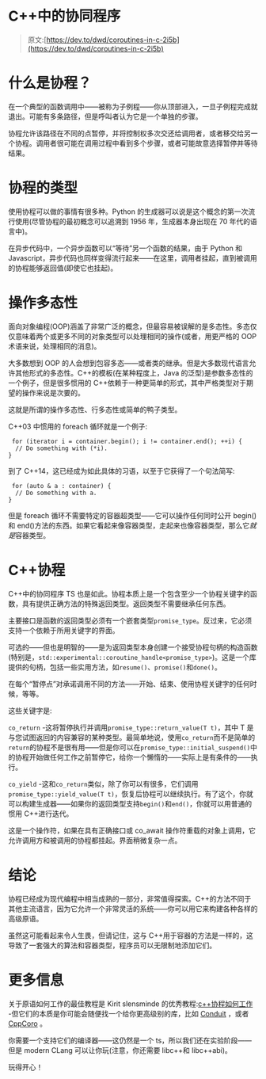 # C++中的协同程序

> 原文:[https://dev.to/dwd/coroutines-in-c-2i5b](https://dev.to/dwd/coroutines-in-c-2i5b)

# [](#whats-a-coroutine)什么是协程？

在一个典型的函数调用中——被称为子例程——你从顶部进入，一旦子例程完成就退出。可能有多条路径，但是呼叫者认为它是一个单独的步骤。

协程允许该路径在不同的点暂停，并将控制权多次交还给调用者，或者移交给另一个协程。调用者很可能在调用过程中看到多个步骤，或者可能故意选择暂停并等待结果。

# [](#types-of-coroutine)协程的类型

使用协程可以做的事情有很多种。Python 的生成器可以说是这个概念的第一次流行使用(尽管协程的最初概念可以追溯到 1956 年，生成器本身出现在 70 年代的语言中)。

在异步代码中，一个异步函数可以“等待”另一个函数的结果，由于 Python 和 Javascript，异步代码也同样变得流行起来——在这里，调用者挂起，直到被调用的协程能够返回值(即使它也挂起)。

# [](#operational-polymorphism)操作多态性

面向对象编程(OOP)涵盖了非常广泛的概念，但最容易被误解的是多态性。多态仅仅意味着两个或更多不同的对象类型可以处理相同的操作(或者，用更严格的 OOP 术语来说，处理相同的消息)。

大多数想到 OOP 的人会想到包容多态——或者类的继承。但是大多数现代语言允许其他形式的多态性。C++的模板(在某种程度上，Java 的泛型)是参数多态性的一个例子，但是很多惯用的 C++依赖于一种更简单的形式，其中严格类型对于期望的操作来说是次要的。

这就是所谓的操作多态性、行多态性或简单的鸭子类型。

C++03 中惯用的 foreach 循环就是一个例子:

```
 for (iterator i = container.begin(); i != container.end(); ++i) {
  // Do something with (*i).
} 
```

到了 C++14，这已经成为如此具体的习语，以至于它获得了一个句法简写:

```
 for (auto & a : container) {
  // Do something with a.
} 
```

但是 foreach 循环不需要特定的容器超类型——它可以操作任何同时公开 begin()和 end()方法的东西。如果它看起来像容器类型，走起来也像容器类型，那么它*就是*容器类型。

# [](#c-coroutines)C++协程

C++中的协同程序 TS 也是如此。协程本质上是一个包含至少一个协程关键字的函数，具有提供正确方法的特殊返回类型。返回类型不需要继承任何东西。

主要接口是函数的返回类型必须有一个嵌套类型`promise_type`。反过来，它必须支持一个依赖于所用关键字的界面。

可选的——但也是明智的——是为返回类型本身创建一个接受协程句柄的构造函数(特别是，`std::experimental::coroutine_handle<promise_type>`)。这是一个库提供的句柄，包括一些实用方法，如`resume()`、`promise()`和`done()`。

在每个“暂停点”对承诺调用不同的方法——开始、结束、使用协程关键字的任何时候，等等。

这些关键字是:

`co_return` -这将暂停执行并调用`promise_type::return_value(T t)`，其中 T 是与您试图返回的内容兼容的某种类型。最简单地说，使用`co_return`而不是简单的`return`的协程不是很有用——但是你可以在`promise_type::initial_suspend()`中的协程开始做任何工作之前暂停它，给你一个懒惰的——实际上是有条件的——执行。

`co_yield` -这和`co_return`类似，除了你可以有很多，它们调用`promise_type::yield_value(T t)`，恢复后协程可以继续执行。有了这个，你就可以构建生成器——如果你的返回类型支持`begin()`和`end()`，你就可以用普通的惯用 C++进行迭代。

这是一个操作符，如果在具有正确接口或 co_await 操作符重载的对象上调用，它允许调用方和被调用的协程都挂起。界面稍微复杂一点。

# [](#conclusion)结论

协程已经成为现代编程中相当成熟的一部分，非常值得探索。C++的方法不同于其他主流语言，因为它允许一个非常灵活的系统——你可以用它来构建各种各样的高级原语。

虽然这可能看起来令人生畏，但请记住，这与 C++用于容器的方法是一样的，这导致了一套强大的算法和容器类型，程序员可以无限制地添加它们。

# [](#more-information)更多信息

关于原语如何工作的最佳教程是 Kirit slensminde 的优秀教程:[c++协程如何工作](https://kirit.com/How%20C%2B%2B%20coroutines%20work) -但它们的本质是你可能会随便找一个给你更高级别的库，比如 [Conduit](https://github.com/loopperfect/conduit) ，或者 [CppCoro](https://github.com/lewissbaker/cppcoro) 。

你需要一个支持它们的编译器——这仍然是一个 ts，所以我们还在实验阶段——但是 modern CLang 可以让你玩(注意，你还需要 libc++和 libc++abi)。

玩得开心！